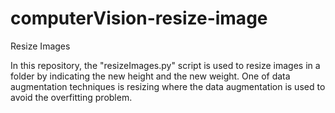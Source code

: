 # computerVision-resize-image
Resize Images

In this repository, the "resizeImages.py" script is used to resize images in a folder by indicating the new height and the new weight. One of data augmentation techniques is resizing where the data augmentation is used to avoid the overfitting problem.  
